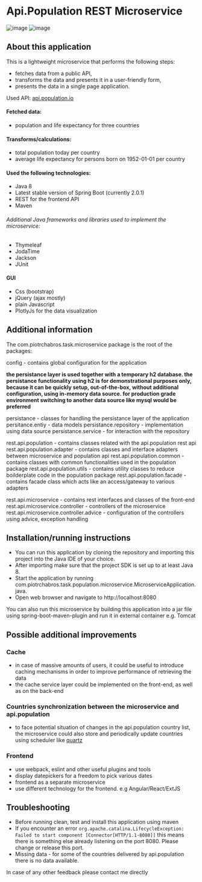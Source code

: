 # Api.Population REST Microservice 

![image](https://user-images.githubusercontent.com/29580834/39666092-51f4d33a-509e-11e8-8a2b-c44b12aa998a.png)
![image](https://user-images.githubusercontent.com/29580834/39666095-5b057f92-509e-11e8-9c36-2eb01ad394ba.png)

## About this application

This is a lightweight microservice that performs the following steps: 
* fetches data from a public API,
* transforms the data and presents it in a user-friendly form,
* presents the data in a single page application.

Used API: [api.population.io](http://api.population.io)

#### Fetched data:

- population and life expectancy for three countries

#### Transforms/calculations: 

- total population today per country
- average life expectancy for persons born on 1952-01-01 per country

#### Used the following technologies:
* Java 8
* Latest stable version of Spring Boot (currently 2.0.1)
* REST for the frontend API
* Maven

###### Additional Java frameworks and libraries used to implement the microservice:
 * Thymeleaf
 * JodaTime
 * Jackson
 * JUnit

#### GUI

- Css (bootstrap)
- jQuery (ajax mostly)
- plain Javascript
- PlotlyJs for the data visualization

## Additional information

The com.piotrchabros.task.microservice package is the root of the packages:

config - contains global configuration for the application

**the persistance layer is used together with a temporary h2 database. the persistance functionality using h2 is for demonstrational purposes only, because it can be quickly setup, out-of-the-box, without additional configuration, using in-memory data source. for production grade environment switching to another data source like mysql would be preferred**

persistance - classes for handling the persistance layer of the application
persitance.entiy - data models
persistance.repository - implementation using data source 
persistance.service - for interaction with the repository
 
rest.api.population - contains classes related with the api.population rest api
rest.api.population.adapter - contains classes and interface adapters between microservice and population api
rest.api.population.common - contains classes with common functionalities used in the population package
rest.api.population.utils - contains utility classes to reduce boilderplate code in the population package
rest.api.population.facade - contains facade class which acts like an access/gateway to various adapters

rest.api.microservice - contains rest interfaces and classes of the front-end
rest.api.microservice.controller - controllers of the microservice
rest.api.microservice.controller.advice - configuration of the controllers using advice, exception handling 



## Installation/running instructions

* You can run this application by cloning the repository and importing this project into the Java IDE of your choice.
* After importing make sure that the project SDK is set up to at least Java 8.
* Start the application by running com.piotrchabros.task.population.microservice.MicroserviceApplication.java.
* Open web browser and navigate to http://localhost:8080

You can also run this microservice by building this application into a jar file using spring-boot-maven-plugin and run it in external container e.g. Tomcat

## Possible additional improvements

### Cache
* in case of massive amounts of users, it could be useful to introduce caching mechanisms in order to improve performance of retrieving the data
* the cache service layer could be implemented on the front-end, as well as on the back-end

### Countries synchronization between the microservice and api.population
* to face potential situation of changes in the api.population country list, the microservice could also store and periodically update countries using scheduler like [quartz](http://www.quartz-scheduler.org/)


### Frontend
* use webpack, eslint and other useful plugins and tools
* display datepickers for a freedom to pick various dates
* frontend as a separate microservice
* use different technology for the frontend. e.g Angular/React/ExtJS

## Troubleshooting

* Before running clean, test and install this application using maven
* If you encounter an error `org.apache.catalina.LifecycleException: Failed to start component [Connector[HTTP/1.1-8080]]` this means there is something else already listening on the port 8080. Please change or release this port.
* Missing data - for some of the countries delivered by api.population there is no data available.

In case of any other feedback please contact me directly
